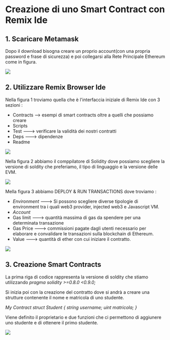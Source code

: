 # Creazione di uno Smart Contract con Remix Ide

## 1. Scaricare Metamask
Dopo il download bisogna creare un proprio account(con una propria password e frase di sicurezza)
e poi collegarsi alla Rete Principale Ethereum come in figura.

![](https://github.com/Erxhes/progetto/blob/main/image/matamassk.png)

## 2. Utilizzare Remix Browser Ide 

 Nella figura 1 troviamo quella che è l'interfaccia iniziale di Remix Ide con 3 sezioni : 
 - Contracts --> esempi di smart contracts oltre a quelli che possiamo creare
 - Scripts
 - Test ---> verificare la validità dei nostri contratti
 - Deps ---> dipendenze 
 - Readme 

![](https://github.com/Erxhes/progetto/blob/main/image/foto1.png)
 
 Nella figura 2 abbiamo il comppilatore di Solidity dove possiamo scegliere la versione di soldity che preferiamo, il tipo di linguaggio e la versione delle EVM.

![](https://github.com/Erxhes/progetto/blob/main/image/figura2.png)

 Mella figura 3 abbiamo DEPLOY & RUN TRANSACTIONS dove troviamo : 
 - *Environment* ---> Si possono scegliere diverse tipologie di environment tra i quali
  web3 provider, injected web3 e Javascript VM.
 - *Account* 
 - Gas limit ---> quantità massima di gas da spendere per una determinata transazione
 - Gas Price ---> commissioni pagate dagli utenti necessario per elaborare e convalidare le transazioni sulla blockchain di Ethereum.
 - Value ---> quantità di ether con cui iniziare il contratto.

![](https://github.com/Erxhes/progetto/blob/main/image/figura3bis.png)
 
## 3.  Creazione Smart Contracts 

La prima riga di codice rappresenta la versione di soldity che stiamo utilizzando 
 *pragma solidity >=0.8.0 <0.9.0;*
 
 Si inizia poi con la creazione del contratto dove si andrà a creare una strutture contenente il nome e matricola di uno studente.
 
 *My Contract
 struct Student {
 string username;
 uint matricola;
 }*
    
Viene definito il proprietario e due funzioni che ci permettono di aggiunere uno studente e di ottenere il primo studente.

![](https://github.com/Erxhes/progetto/blob/main/image/Figura%204.png)


